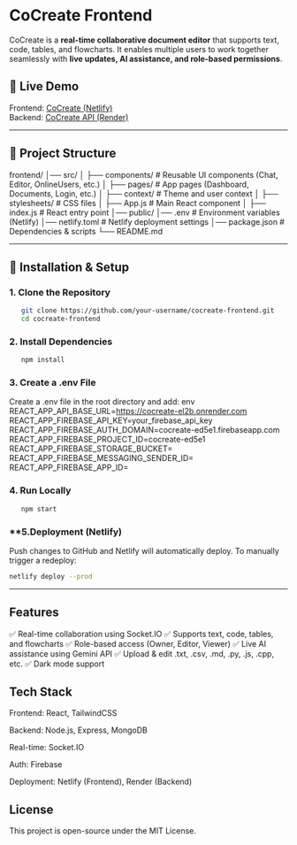 # CoCreate Frontend

CoCreate is a **real-time collaborative document editor** that supports text, code, tables, and flowcharts. It enables multiple users to work together seamlessly with **live updates, AI assistance, and role-based permissions**.

## 🚀 Live Demo  
Frontend: [CoCreate (Netlify)](https://cocreatecolab.netlify.app)  
Backend: [CoCreate API (Render)](https://cocreate-el2b.onrender.com)

---

## 📂 Project Structure
frontend/ 
│── src/ 
│ ├── components/ # Reusable UI components (Chat, Editor, OnlineUsers, etc.) 
│ ├── pages/ # App pages (Dashboard, Documents, Login, etc.) 
│ ├── context/ # Theme and user context 
│ ├── stylesheets/ # CSS files 
│ ├── App.js # Main React component │ 
├── index.js # React entry point 
│── public/ 
│── .env # Environment variables (Netlify) 
│── netlify.toml # Netlify deployment settings 
│── package.json # Dependencies & scripts 
└── README.md

---

## 🔧 **Installation & Setup**
### **1. Clone the Repository**
```sh
   git clone https://github.com/your-username/cocreate-frontend.git
   cd cocreate-frontend
```
### **2. Install Dependencies**
```sh
   npm install
```
### **3. Create a .env File**
Create a .env file in the root directory and add:
env
REACT_APP_API_BASE_URL=https://cocreate-el2b.onrender.com
REACT_APP_FIREBASE_API_KEY=your_firebase_api_key
REACT_APP_FIREBASE_AUTH_DOMAIN=cocreate-ed5e1.firebaseapp.com
REACT_APP_FIREBASE_PROJECT_ID=cocreate-ed5e1
REACT_APP_FIREBASE_STORAGE_BUCKET=
REACT_APP_FIREBASE_MESSAGING_SENDER_ID=
REACT_APP_FIREBASE_APP_ID=

### **4. Run Locally**
```sh
   npm start
```
### **5.Deployment (Netlify)
Push changes to GitHub and Netlify will automatically deploy.
To manually trigger a redeploy:
```sh
netlify deploy --prod
```
---

 ## Features
✅ Real-time collaboration using Socket.IO
✅ Supports text, code, tables, and flowcharts
✅ Role-based access (Owner, Editor, Viewer)
✅ Live AI assistance using Gemini API
✅ Upload & edit .txt, .csv, .md, .py, .js, .cpp, etc.
✅ Dark mode support

 ## Tech Stack
Frontend: React, TailwindCSS

Backend: Node.js, Express, MongoDB

Real-time: Socket.IO

Auth: Firebase

Deployment: Netlify (Frontend), Render (Backend)

## License
This project is open-source under the MIT License.
